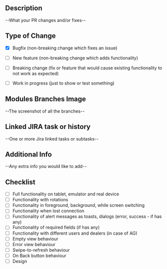 ## Description ##
--What your PR changes and/or fixes--

## Type of Change ##
- [x] Bugfix (non-breaking change which fixes an issue)

- [ ] New feature (non-breaking change which adds functionality)

- [ ] Breaking change (fix or feature that would cause existing functionality to not work as expected)

- [ ] Work in progress (just to show or test something)

## Modules Branches Image ##
--The screenshot of all the branches--

## Linked JIRA task or history ##
--One or more Jira linked tasks or subtasks--

## Additional Info ##
--Any extra info you would like to add--

## Checklist ##
- [ ] Full functionality on tablet, emulator and real device
- [ ] Functionality with rotations
- [ ] Functionality in foreground, background, while screen switching 
- [ ] Functionality when lost connection
- [ ] Functionality of alert messages as toasts, dialogs (error, success - if has any)
- [ ] Functionality of required fields (if has any)
- [ ] Functionality with different users and dealers (in case of AG)
- [ ] Empty view behaviour
- [ ] Error view behaviour
- [ ] Swipe-to-refresh behaviour 
- [ ] On Back button behaviour
- [ ] Design 
